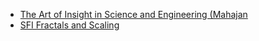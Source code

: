 - [The Art of Insight in Science and Engineering (Mahajan](<https://eng.libretexts.org/Bookshelves/Industrial_and_Systems_Engineering/Book%3A_The_Art_of_Insight_in_Science_and_Engineering_(Mahajan)>)
- [SFI Fractals and Scaling](https://www.complexityexplorer.org/courses/187-fractals-and-scaling/segments/18868?summary)
